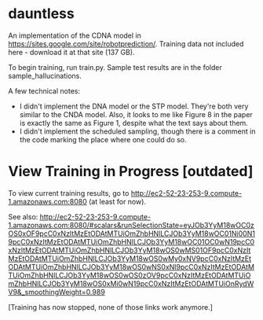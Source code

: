 # dauntless

An implementation of the CDNA model in https://sites.google.com/site/robotprediction/.  Training data not included here - download it at that site (137 GB).

To begin training, run train.py.  Sample test results are in the folder sample_hallucinations.

A few technical notes:
- I didn't implement the DNA model or the STP model.  They're both very similar to the CNDA model.  Also, it looks to me like Figure 8 in the paper is exactly the same as Figure 1, despite what the text says about them.
- I didn't implement the scheduled sampling, though there is a comment in the code marking the place where one could do so.

# View Training in Progress [outdated]
To view current training results, go to http://ec2-52-23-253-9.compute-1.amazonaws.com:8080 (at least for now).

See also: http://ec2-52-23-253-9.compute-1.amazonaws.com:8080/#scalars&runSelectionState=eyJOb3YyM18wOC0zOS0xOF9pcC0xNzItMzEtODAtMTUiOmZhbHNlLCJOb3YyM18wOC01Ni00N19pcC0xNzItMzEtODAtMTUiOmZhbHNlLCJOb3YyM18wOC01OC0wN19pcC0xNzItMzEtODAtMTUiOmZhbHNlLCJOb3YyM18wOS0wMS01OF9pcC0xNzItMzEtODAtMTUiOmZhbHNlLCJOb3YyM18wOS0wMy0xNV9pcC0xNzItMzEtODAtMTUiOmZhbHNlLCJOb3YyM18wOS0wNS0xNl9pcC0xNzItMzEtODAtMTUiOmZhbHNlLCJOb3YyM18wOS0wOS0zOV9pcC0xNzItMzEtODAtMTUiOmZhbHNlLCJOb3YyM18wOS0xMi0wN19pcC0xNzItMzEtODAtMTUiOnRydWV9&_smoothingWeight=0.989

[Training has now stopped, none of those links work anymore.]
